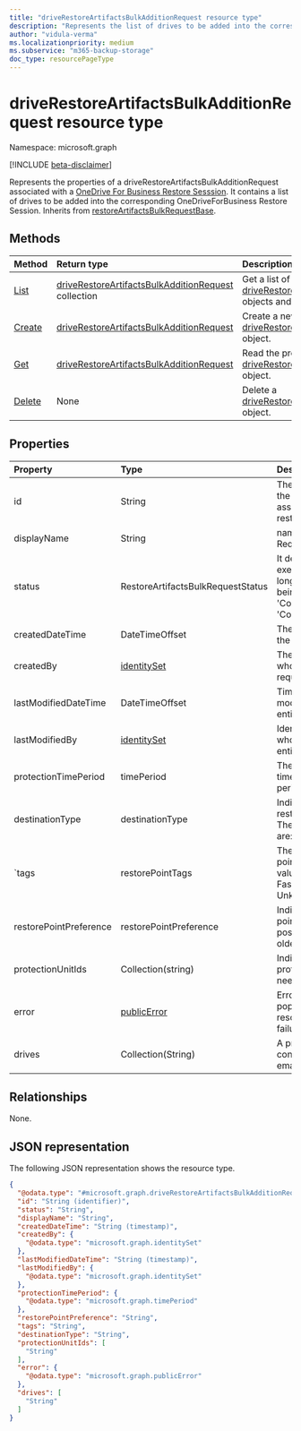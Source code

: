 ```yaml
---
title: "driveRestoreArtifactsBulkAdditionRequest resource type"
description: "Represents the list of drives to be added into the corresponding OneDriveForBusiness Restore Session."
author: "vidula-verma"
ms.localizationpriority: medium
ms.subservice: "m365-backup-storage"
doc_type: resourcePageType
---
```


# driveRestoreArtifactsBulkAdditionRequest resource type

Namespace: microsoft.graph

[!INCLUDE [beta-disclaimer](../../includes/beta-disclaimer.md)]

Represents the properties of a driveRestoreArtifactsBulkAdditionRequest associated with a [OneDrive For Business Restore Sesssion](../resources/onedriveforbusinessrestoresession.md). It contains a list of drives to be added into the corresponding OneDriveForBusiness Restore Session.
Inherits from [restoreArtifactsBulkRequestBase](../resources/restoreartifactsbulkrequestbase.md).


## Methods
|Method|Return type|Description|
|:---|:---|:---|
|[List](../api/onedriveforbusinessrestoresession-list-driverestoreartifactsbulkadditionrequests.md)|[driveRestoreArtifactsBulkAdditionRequest](../resources/driverestoreartifactsbulkadditionrequest.md) collection|Get a list of the [driveRestoreArtifactsBulkAdditionRequest](../resources/driverestoreartifactsbulkadditionrequest.md) objects and their properties.|
|[Create](../api/onedriveforbusinessrestoresession-post-driverestoreartifactsbulkadditionrequests.md)|[driveRestoreArtifactsBulkAdditionRequest](../resources/driverestoreartifactsbulkadditionrequest.md)|Create a new [driveRestoreArtifactsBulkAdditionRequest](../resources/driverestoreartifactsbulkadditionrequest.md) object.|
|[Get](../api/driverestoreartifactsbulkadditionrequest-get.md)|[driveRestoreArtifactsBulkAdditionRequest](../resources/driverestoreartifactsbulkadditionrequest.md)|Read the properties and relationships of a [driveRestoreArtifactsBulkAdditionRequest](../resources/driverestoreartifactsbulkadditionrequest.md) object.|
|[Delete](../api/onedriveforbusinessrestoresession-delete-driverestoreartifactsbulkadditionrequests.md)|None|Delete a [driveRestoreArtifactsBulkAdditionRequest](../resources/driverestoreartifactsbulkadditionrequest.md) object.|

## Properties
|Property|Type|Description|
|:---|:---|:---|
|id|String|The unique identifier of the bulk request associated to the restore session.
|displayName|String|name of the addition Request.
|status|RestoreArtifactsBulkRequestStatus|It determines the execution status of the long running operation being one of `Active`, 'Completed', or 'CompletedWithErrors'.
|createdDateTime|DateTimeOffset|The time of creation of the bulk request.
|createdBy|[identitySet](../resources/identityset.md)|The identity of person who created the bulk request.
|lastModifiedDateTime|DateTimeOffset|Timestamp of last modification of this entity.
|lastModifiedBy|[identitySet](../resources/identityset.md)|Identity of the person who last modified this entity.
|protectionTimePeriod|timePeriod|The start and end date time of the protection period.
|destinationType|destinationType|Indicates the restoration destination. The possible values are: new, inPlace.
|`tags|restorePointTags|The type of the restore point. The possible values are None, FastRestore, UnknownFutureValue.
|restorePointPreference|restorePointPreference|Indicates which restore point to return. The possible values are oldest, latest.
|protectionUnitIds|Collection(string)|Indicates which protection units we need to restore.
|error|[publicError]((../resources/publicerror.md))|Error details will be populated here for resource resolution failures.
|drives|Collection(String)|A property which contains the list of email-addresses.
## Relationships
None.

## JSON representation
The following JSON representation shows the resource type.
<!-- {
  "blockType": "resource",
  "keyProperty": "id",
  "@odata.type": "microsoft.graph.driveRestoreArtifactsBulkAdditionRequest",
  "baseType": "microsoft.graph.restoreArtifactsBulkRequestBase",
  "openType": false
}
-->
``` json
{
  "@odata.type": "#microsoft.graph.driveRestoreArtifactsBulkAdditionRequest",
  "id": "String (identifier)",
  "status": "String",
  "displayName": "String",
  "createdDateTime": "String (timestamp)",
  "createdBy": {
    "@odata.type": "microsoft.graph.identitySet"
  },
  "lastModifiedDateTime": "String (timestamp)",
  "lastModifiedBy": {
    "@odata.type": "microsoft.graph.identitySet"
  },
  "protectionTimePeriod": {
    "@odata.type": "microsoft.graph.timePeriod"
  },
  "restorePointPreference": "String",
  "tags": "String",
  "destinationType": "String",
  "protectionUnitIds": [
    "String"
  ],
  "error": {
    "@odata.type": "microsoft.graph.publicError"
  },
  "drives": [
    "String"
  ]
}
```

